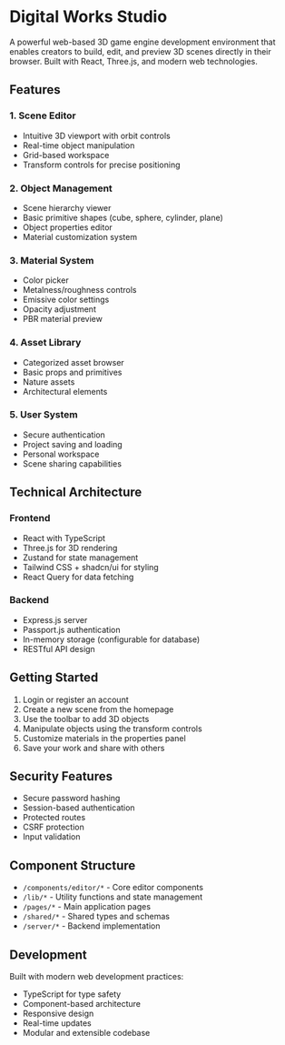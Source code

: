 # Digital Works Studio

A powerful web-based 3D game engine development environment that enables creators to build, edit, and preview 3D scenes directly in their browser. Built with React, Three.js, and modern web technologies.

## Features

### 1. Scene Editor
- Intuitive 3D viewport with orbit controls
- Real-time object manipulation
- Grid-based workspace
- Transform controls for precise positioning

### 2. Object Management
- Scene hierarchy viewer
- Basic primitive shapes (cube, sphere, cylinder, plane)
- Object properties editor
- Material customization system

### 3. Material System
- Color picker
- Metalness/roughness controls
- Emissive color settings
- Opacity adjustment
- PBR material preview

### 4. Asset Library
- Categorized asset browser
- Basic props and primitives
- Nature assets
- Architectural elements

### 5. User System
- Secure authentication
- Project saving and loading
- Personal workspace
- Scene sharing capabilities

## Technical Architecture

### Frontend
- React with TypeScript
- Three.js for 3D rendering
- Zustand for state management
- Tailwind CSS + shadcn/ui for styling
- React Query for data fetching

### Backend
- Express.js server
- Passport.js authentication
- In-memory storage (configurable for database)
- RESTful API design

## Getting Started

1. Login or register an account
2. Create a new scene from the homepage
3. Use the toolbar to add 3D objects
4. Manipulate objects using the transform controls
5. Customize materials in the properties panel
6. Save your work and share with others

## Security Features

- Secure password hashing
- Session-based authentication
- Protected routes
- CSRF protection
- Input validation

## Component Structure

- `/components/editor/*` - Core editor components
- `/lib/*` - Utility functions and state management
- `/pages/*` - Main application pages
- `/shared/*` - Shared types and schemas
- `/server/*` - Backend implementation

## Development

Built with modern web development practices:
- TypeScript for type safety
- Component-based architecture
- Responsive design
- Real-time updates
- Modular and extensible codebase
